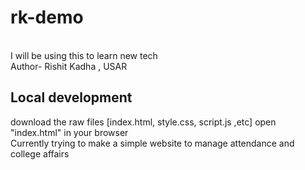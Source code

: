 # rk-demo
<br>
I will be using this to learn new tech 
<br>
Author- Rishit Kadha , USAR

## Local development
download the raw files [index.html, style.css, script.js ,etc]
open "index.html" in your browser
<br>
Currently trying to make a simple website to manage attendance and college affairs

